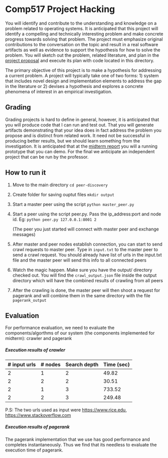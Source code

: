 # Comp517 Project Hacking

You will identify and contribute to the understanding and
knowledge on a problem related to operating systems. It is
anticipated that this project will identify a compelling and
technically interesting problem and make concrete progress
towards solving that problem. The project must emphasize
original contributions to the conversation on the topic and
result in a real software artifacts as well as evidence to
support the hypothesis for how to solve the problem. You
will sketch out the problem, related literature, and plan in
the [project proposal](../proposal/README.md) and execute
its plan with code located in this directory. 

The primary objective of this project is to make a
hypothesis for addressing a current problem. A project will
typically take one of two forms: 1) system that includes
novel design and implementation elements to address the gap
in the literature or 2) devises a hypothesis and explores a
concrete phenomena of interest in an empirical
investigation. 

## Grading

Grading projects is hard to define in general, however, it
is anticipated that you will produce code that I can run and
test out. That you will generate artifacts demonstrating
that your idea does in fact address the problem you propose
and is distinct from related work. It need not be successful
in producing better results, but we should learn something
from the investigation. It is anticipated that at the
[midterm report](../midterm/README.md) you will a running
prototype that you can demo. For the final we anticipate an
independent project that can be run by the professor.


## How to run it
1. Move to the main directory
`cd peer-discovery`

2. Create folder for saving ouptut files
`mkdir output`

3. Start a master peer using the script
`python master_peer.py`

4. Start a peer using the script peer.py. Pass the ip_address:port and node id. Eg: 
`python peer.py 127.0.0.1:8001 2`

    (The peer you just started will connect with master peer and exchange messages)

5. After master and peer nodes establish connection, you can start to send crawl requests to master peer. Type in
`input.txt`
    to the master peer to send a crawl request. You should already have list of urls in the input.txt file and the master peer will send this info to all connected peers
6. Watch the magic happen. Make sure you have the output/ directory checked out. You will find the `crawl_output.json` file inside the output directory which will have the combined results of crawling from all peers 
7. After the crawling is done, the master peer will then shoot a request for pagerank and will combine them in the same directory with the file `pagerank_output` 


## Evaluation
For performance evaluation, we need to evaluate the components/algorthms of our system (the components implemented for midterm): crawler and pagerank

##### Execution results of crawler

| # input urls | # nodes | Search depth | Time (sec) |
|--------------|---------|--------------|------------|
| 2            | 1       | 2            | 49.82      |
| 2            | 2       | 2            | 30.51      |
| 2            | 1       | 3            | 733.52     |
| 2            | 2       | 3            | 249.48     |

P.S: The two urls used as input were https://www.rice.edu, https://www.stackoverflow.com


##### Execution results of pagerank
The pagerank implementation that we use has good performance and completes instantaneously. Thus we find that its needless to evaluate the execution time of pagerank.